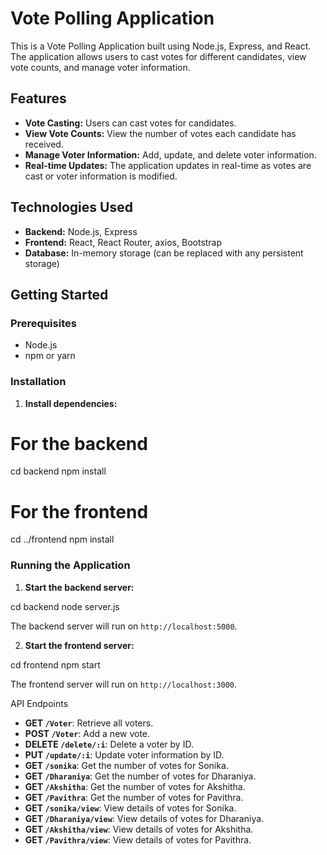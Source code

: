 # Vote Polling Application

This is a Vote Polling Application built using Node.js, Express, and React. The application allows users to cast votes for different candidates, view vote counts, and manage voter information.

## Features

- **Vote Casting:** Users can cast votes for candidates.
- **View Vote Counts:** View the number of votes each candidate has received.
- **Manage Voter Information:** Add, update, and delete voter information.
- **Real-time Updates:** The application updates in real-time as votes are cast or voter information is modified.

## Technologies Used

- **Backend:** Node.js, Express
- **Frontend:** React, React Router, axios, Bootstrap
- **Database:** In-memory storage (can be replaced with any persistent storage)

## Getting Started

### Prerequisites

- Node.js
- npm or yarn

### Installation

1. **Install dependencies:**


# For the backend
cd backend
npm install

# For the frontend
cd ../frontend
npm install


### Running the Application

1. **Start the backend server:**

cd backend
node server.js


The backend server will run on `http://localhost:5000`.

2. **Start the frontend server:**

cd frontend
npm start

The frontend server will run on `http://localhost:3000`.

API Endpoints

- **GET `/Voter`**: Retrieve all voters.
- **POST `/Voter`**: Add a new vote.
- **DELETE `/delete/:i`**: Delete a voter by ID.
- **PUT `/update/:i`**: Update voter information by ID.
- **GET `/sonika`**: Get the number of votes for Sonika.
- **GET `/Dharaniya`**: Get the number of votes for Dharaniya.
- **GET `/Akshitha`**: Get the number of votes for Akshitha.
- **GET `/Pavithra`**: Get the number of votes for Pavithra.
- **GET `/sonika/view`**: View details of votes for Sonika.
- **GET `/Dharaniya/view`**: View details of votes for Dharaniya.
- **GET `/Akshitha/view`**: View details of votes for Akshitha.
- **GET `/Pavithra/view`**: View details of votes for Pavithra.


